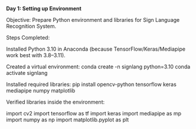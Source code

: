 **Day 1: Setting up Environment**

Objective: Prepare Python environment and libraries for Sign Language Recognition System.

Steps Completed:

Installed Python 3.10 in Anaconda (because TensorFlow/Keras/Mediapipe work best with 3.8–3.11).

Created a virtual environment:
conda create -n signlang python=3.10
conda activate signlang


Installed required libraries:
pip install opencv-python tensorflow keras mediapipe numpy matplotlib


Verified libraries inside the environment:

import cv2
import tensorflow as tf
import keras
import mediapipe as mp
import numpy as np
import matplotlib.pyplot as plt
